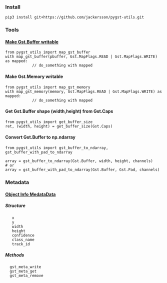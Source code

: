 ### Install

    pip3 install git+https://github.com/jackersson/pygst-utils.git

### Tools
#### [Make Gst.Buffer writable](http://lifestyletransfer.com/how-to-make-gstreamer-buffer-writable-in-python/)
    from pygst_utils import map_gst_buffer
    with map_gst_buffer(pbuffer, Gst.MapFlags.READ | Gst.MapFlags.WRITE) as mapped:
                // do_something with mapped

#### Make Gst.Memory writable
    from pygst_utils import map_gst_memory
    with map_gst_memory(memory, Gst.MapFlags.READ | Gst.MapFlags.WRITE) as mapped:
                // do_something with mapped

#### Get Gst.Buffer shape (width,height) from Gst.Caps
    from pygst_utils import get_buffer_size
    ret, (width, height) = get_buffer_size(Gst.Caps)

#### Convert Gst.Buffer to np.ndarray
    from pygst_utils import gst_buffer_to_ndarray, gst_buffer_with_pad_to_ndarray

    array = gst_buffer_to_ndarray(Gst.Buffer, width, height, channels)
    # or
    array = gst_buffer_with_pad_to_ndarray(Gst.Buffer, Gst.Pad, channels)
    
    
### Metadata

#### [Object Info MedataData](https://github.com/jackersson/pygst-utils/blob/master/pygst_utils/gst_objects_info_meta.py)
##### Structure
       x
       y
       width
       height
       confidence
       class_name
       track_id
##### Methods
      gst_meta_write
      gst_meta_get
      gst_meta_remove

